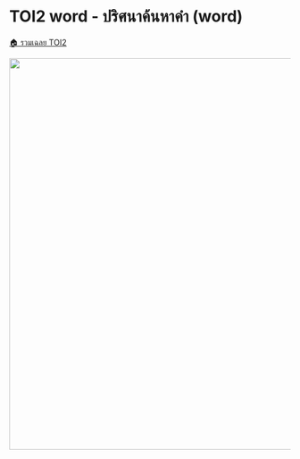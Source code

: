 <!-- @codegen_problem begin -->
# TOI2 word - ปริศนาค้นหาคำ (word)

[🏠 รวมเฉลย TOI2](../)

<img width="700" src="https://github.com/krist7599555/toi/assets/19445033/80c80822-7583-4bcd-a705-dae3eacdee85" />
<!-- @codegen_problem end -->
